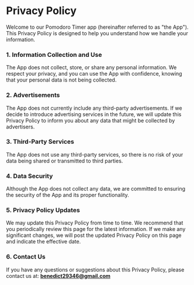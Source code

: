 # Privacy Policy

Welcome to our Pomodoro Timer app (hereinafter referred to as "the App"). This Privacy Policy is designed to help you understand how we handle your information.

### 1. Information Collection and Use

The App does not collect, store, or share any personal information. We respect your privacy, and you can use the App with confidence, knowing that your personal data is not being collected.

### 2. Advertisements

The App does not currently include any third-party advertisements. If we decide to introduce advertising services in the future, we will update this Privacy Policy to inform you about any data that might be collected by advertisers.

### 3. Third-Party Services

The App does not use any third-party services, so there is no risk of your data being shared or transmitted to third parties.

### 4. Data Security

Although the App does not collect any data, we are committed to ensuring the security of the App and its proper functionality.

### 5. Privacy Policy Updates

We may update this Privacy Policy from time to time. We recommend that you periodically review this page for the latest information. If we make any significant changes, we will post the updated Privacy Policy on this page and indicate the effective date.

### 6. Contact Us

If you have any questions or suggestions about this Privacy Policy, please contact us at: **benedict29346@gmail.com**
